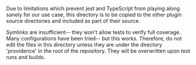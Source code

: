 Due to limitations which prevent jest and TypeScript from playing along sanely for our use case,
this directory is to be copied to the other plugin source directories and included as part of their source.

Symlinks are insufficient-- they won't allow tests to verify full coverage. Many configurations have been tried-- but this works. Therefore, do not edit the files in this directory unless they are under the directory 'providence' in the root of the repository. They will be overwritten upon test runs and builds.
